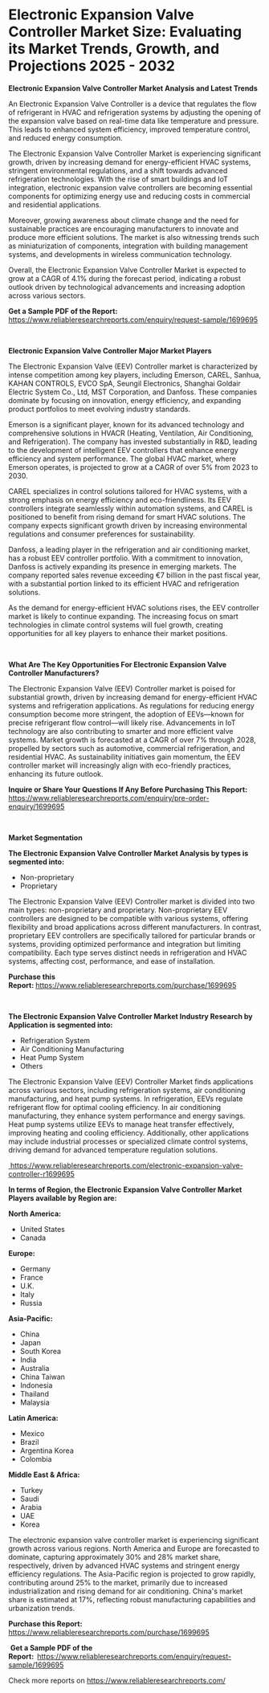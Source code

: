 <p><h1>Electronic Expansion Valve Controller Market Size: Evaluating its Market Trends, Growth, and Projections 2025 - 2032</h1></p><p><strong>Electronic Expansion Valve Controller Market Analysis and Latest Trends</strong></p>
<p><p>An Electronic Expansion Valve Controller is a device that regulates the flow of refrigerant in HVAC and refrigeration systems by adjusting the opening of the expansion valve based on real-time data like temperature and pressure. This leads to enhanced system efficiency, improved temperature control, and reduced energy consumption.</p><p>The Electronic Expansion Valve Controller Market is experiencing significant growth, driven by increasing demand for energy-efficient HVAC systems, stringent environmental regulations, and a shift towards advanced refrigeration technologies. With the rise of smart buildings and IoT integration, electronic expansion valve controllers are becoming essential components for optimizing energy use and reducing costs in commercial and residential applications.</p><p>Moreover, growing awareness about climate change and the need for sustainable practices are encouraging manufacturers to innovate and produce more efficient solutions. The market is also witnessing trends such as miniaturization of components, integration with building management systems, and developments in wireless communication technology. </p><p>Overall, the Electronic Expansion Valve Controller Market is expected to grow at a CAGR of 4.1% during the forecast period, indicating a robust outlook driven by technological advancements and increasing adoption across various sectors.</p></p>
<p><strong>Get a Sample PDF of the Report:&nbsp;</strong> <a href="https://www.reliableresearchreports.com/enquiry/request-sample/1699695?utm_campaign=3543&utm_medium=2&utm_source=Github&utm_content=ia&utm_term=27032025&utm_id=electronic-expansion-valve-controller">https://www.reliableresearchreports.com/enquiry/request-sample/1699695</a></p>
<p>&nbsp;</p>
<p><strong>Electronic Expansion Valve Controller Major Market Players</strong></p>
<p><p>The Electronic Expansion Valve (EEV) Controller market is characterized by intense competition among key players, including Emerson, CAREL, Sanhua, KAHAN CONTROLS, EVCO SpA, Seungil Electronics, Shanghai Goldair Electric System Co., Ltd, MST Corporation, and Danfoss. These companies dominate by focusing on innovation, energy efficiency, and expanding product portfolios to meet evolving industry standards.</p><p>Emerson is a significant player, known for its advanced technology and comprehensive solutions in HVACR (Heating, Ventilation, Air Conditioning, and Refrigeration). The company has invested substantially in R&D, leading to the development of intelligent EEV controllers that enhance energy efficiency and system performance. The global HVAC market, where Emerson operates, is projected to grow at a CAGR of over 5% from 2023 to 2030.</p><p>CAREL specializes in control solutions tailored for HVAC systems, with a strong emphasis on energy efficiency and eco-friendliness. Its EEV controllers integrate seamlessly within automation systems, and CAREL is positioned to benefit from rising demand for smart HVAC solutions. The company expects significant growth driven by increasing environmental regulations and consumer preferences for sustainability.</p><p>Danfoss, a leading player in the refrigeration and air conditioning market, has a robust EEV controller portfolio. With a commitment to innovation, Danfoss is actively expanding its presence in emerging markets. The company reported sales revenue exceeding €7 billion in the past fiscal year, with a substantial portion linked to its efficient HVAC and refrigeration solutions.</p><p>As the demand for energy-efficient HVAC solutions rises, the EEV controller market is likely to continue expanding. The increasing focus on smart technologies in climate control systems will fuel growth, creating opportunities for all key players to enhance their market positions.</p></p>
<p>&nbsp;</p>
<p><strong>What Are The Key Opportunities For Electronic Expansion Valve Controller Manufacturers?</strong></p>
<p><p>The Electronic Expansion Valve (EEV) Controller market is poised for substantial growth, driven by increasing demand for energy-efficient HVAC systems and refrigeration applications. As regulations for reducing energy consumption become more stringent, the adoption of EEVs—known for precise refrigerant flow control—will likely rise. Advancements in IoT technology are also contributing to smarter and more efficient valve systems. Market growth is forecasted at a CAGR of over 7% through 2028, propelled by sectors such as automotive, commercial refrigeration, and residential HVAC. As sustainability initiatives gain momentum, the EEV controller market will increasingly align with eco-friendly practices, enhancing its future outlook.</p></p>
<p><strong>Inquire or Share Your Questions If Any Before Purchasing This Report:</strong> <a href="https://www.reliableresearchreports.com/enquiry/pre-order-enquiry/1699695?utm_campaign=3543&utm_medium=2&utm_source=Github&utm_content=ia&utm_term=27032025&utm_id=electronic-expansion-valve-controller">https://www.reliableresearchreports.com/enquiry/pre-order-enquiry/1699695</a></p>
<p>&nbsp;</p>
<p><strong>Market Segmentation</strong></p>
<p><strong>The Electronic Expansion Valve Controller Market Analysis by types is segmented into:</strong></p>
<p><ul><li>Non-proprietary</li><li>Proprietary</li></ul></p>
<p><p>The Electronic Expansion Valve (EEV) Controller market is divided into two main types: non-proprietary and proprietary. Non-proprietary EEV controllers are designed to be compatible with various systems, offering flexibility and broad applications across different manufacturers. In contrast, proprietary EEV controllers are specifically tailored for particular brands or systems, providing optimized performance and integration but limiting compatibility. Each type serves distinct needs in refrigeration and HVAC systems, affecting cost, performance, and ease of installation.</p></p>
<p><strong>Purchase this Report:&nbsp;</strong><a href="https://www.reliableresearchreports.com/purchase/1699695?utm_campaign=3543&utm_medium=2&utm_source=Github&utm_content=ia&utm_term=27032025&utm_id=electronic-expansion-valve-controller">https://www.reliableresearchreports.com/purchase/1699695</a></p>
<p>&nbsp;</p>
<p><strong>The Electronic Expansion Valve Controller Market Industry Research by Application is segmented into:</strong></p>
<p><ul><li>Refrigeration System</li><li>Air Conditioning Manufacturing</li><li>Heat Pump System</li><li>Others</li></ul></p>
<p><p>The Electronic Expansion Valve (EEV) Controller Market finds applications across various sectors, including refrigeration systems, air conditioning manufacturing, and heat pump systems. In refrigeration, EEVs regulate refrigerant flow for optimal cooling efficiency. In air conditioning manufacturing, they enhance system performance and energy savings. Heat pump systems utilize EEVs to manage heat transfer effectively, improving heating and cooling efficiency. Additionally, other applications may include industrial processes or specialized climate control systems, driving demand for advanced temperature regulation solutions.</p></p>
<p><a href="https://www.reliableresearchreports.com/electronic-expansion-valve-controller-r1699695?utm_campaign=3543&utm_medium=2&utm_source=Github&utm_content=ia&utm_term=27032025&utm_id=electronic-expansion-valve-controller">&nbsp;https://www.reliableresearchreports.com/electronic-expansion-valve-controller-r1699695</a></p>
<p><strong>In terms of Region, the Electronic Expansion Valve Controller Market Players available by Region are:</strong></p>
<p>
    <p> <strong> North America: </strong>
        <ul>
            <li>United States</li>
            <li>Canada</li>
        </ul>
        </p> 
    <p> <strong> Europe: </strong>
        <ul>
            <li>Germany</li>
            <li>France</li>
            <li>U.K.</li>
            <li>Italy</li>
            <li>Russia</li>
        </ul>
        </p> 
    <p> <strong> Asia-Pacific: </strong>
        <ul>
            <li>China</li>
            <li>Japan</li>
            <li>South Korea</li>
            <li>India</li>
            <li>Australia</li>
            <li>China Taiwan</li>
            <li>Indonesia</li>
            <li>Thailand</li>
            <li>Malaysia</li>
        </ul>
        </p> 
    <p> <strong> Latin America: </strong>
        <ul>
            <li>Mexico</li>
            <li>Brazil</li>
            <li>Argentina Korea</li>
            <li>Colombia</li>
        </ul>
        </p> 
    <p> <strong> Middle East & Africa: </strong>
        <ul>
            <li>Turkey</li>
            <li>Saudi</li>
            <li>Arabia</li>
            <li>UAE</li>
            <li>Korea</li>
        </ul>
    </p>
    </p>
<p><p>The electronic expansion valve controller market is experiencing significant growth across various regions. North America and Europe are forecasted to dominate, capturing approximately 30% and 28% market share, respectively, driven by advanced HVAC systems and stringent energy efficiency regulations. The Asia-Pacific region is projected to grow rapidly, contributing around 25% to the market, primarily due to increased industrialization and rising demand for air conditioning. China's market share is estimated at 17%, reflecting robust manufacturing capabilities and urbanization trends.</p></p>
<p><strong>Purchase this Report: </strong><a href="https://www.reliableresearchreports.com/purchase/1699695?utm_campaign=3543&utm_medium=2&utm_source=Github&utm_content=ia&utm_term=27032025&utm_id=electronic-expansion-valve-controller">https://www.reliableresearchreports.com/purchase/1699695</a></p>
<p>&nbsp;<strong>Get a Sample PDF of the Report:&nbsp;&nbsp;</strong><a href="https://www.reliableresearchreports.com/enquiry/request-sample/1699695?utm_campaign=3543&utm_medium=2&utm_source=Github&utm_content=ia&utm_term=27032025&utm_id=electronic-expansion-valve-controller">https://www.reliableresearchreports.com/enquiry/request-sample/1699695</a></p>
<p><strong></strong></p>
<p>Check more reports on <a href="https://www.reliableresearchreports.com/?utm_campaign=3543&utm_medium=2&utm_source=Github&utm_content=ia&utm_term=27032025&utm_id=electronic-expansion-valve-controller">https://www.reliableresearchreports.com/</a></p>